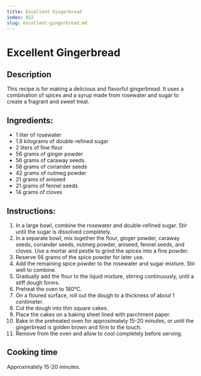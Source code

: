 ```yaml
---
title: Excellent Gingerbread
index: 822
slug: excellent-gingerbread.md
---
```


# Excellent Gingerbread

## Description
This recipe is for making a delicious and flavorful gingerbread. It uses a combination of spices and a syrup made from rosewater and sugar to create a fragrant and sweet treat.

## Ingredients:
- 1 liter of rosewater
- 1.8 kilograms of double-refined sugar
- 2 liters of fine flour
- 56 grams of ginger powder
- 56 grams of caraway seeds
- 56 grams of coriander seeds
- 42 grams of nutmeg powder
- 21 grams of aniseed
- 21 grams of fennel seeds
- 14 grams of cloves

## Instructions:
1. In a large bowl, combine the rosewater and double-refined sugar. Stir until the sugar is dissolved completely.
2. In a separate bowl, mix together the flour, ginger powder, caraway seeds, coriander seeds, nutmeg powder, aniseed, fennel seeds, and cloves. Use a mortar and pestle to grind the spices into a fine powder.
3. Reserve 56 grams of the spice powder for later use.
4. Add the remaining spice powder to the rosewater and sugar mixture. Stir well to combine.
5. Gradually add the flour to the liquid mixture, stirring continuously, until a stiff dough forms.
6. Preheat the oven to 180°C.
7. On a floured surface, roll out the dough to a thickness of about 1 centimeter.
8. Cut the dough into thin square cakes.
9. Place the cakes on a baking sheet lined with parchment paper.
10. Bake in the preheated oven for approximately 15-20 minutes, or until the gingerbread is golden brown and firm to the touch.
11. Remove from the oven and allow to cool completely before serving.

## Cooking time
Approximately 15-20 minutes.